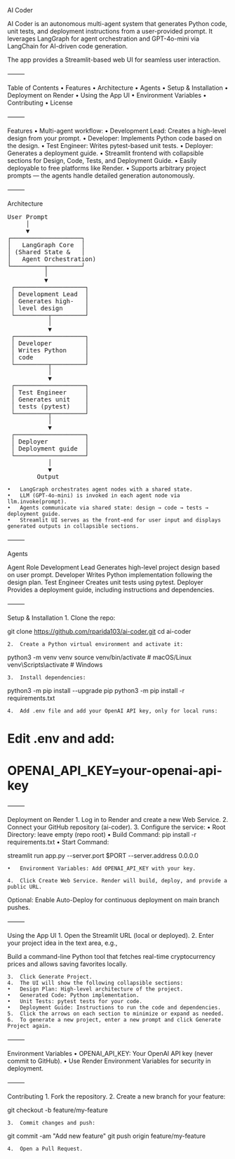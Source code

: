 AI Coder

AI Coder is an autonomous multi-agent system that generates Python code, unit tests, and deployment instructions from a user-provided prompt. It leverages LangGraph for agent orchestration and GPT-4o-mini via LangChain for AI-driven code generation.

The app provides a Streamlit-based web UI for seamless user interaction.

⸻

Table of Contents
	•	Features
	•	Architecture
	•	Agents
	•	Setup & Installation
	•	Deployment on Render
	•	Using the App UI
	•	Environment Variables
	•	Contributing
	•	License

⸻

Features
	•	Multi-agent workflow:
	•	Development Lead: Creates a high-level design from your prompt.
	•	Developer: Implements Python code based on the design.
	•	Test Engineer: Writes pytest-based unit tests.
	•	Deployer: Generates a deployment guide.
	•	Streamlit frontend with collapsible sections for Design, Code, Tests, and Deployment Guide.
	•	Easily deployable to free platforms like Render.
	•	Supports arbitrary project prompts — the agents handle detailed generation autonomously.

⸻

Architecture

<pre>
User Prompt
     │
     ▼
┌───────────────────┐
│   LangGraph Core  │
│ (Shared State &   │
│   Agent Orchestration)
└─────────┬─────────┘
          │
          ▼
 ┌───────────────────┐
 │ Development Lead  │
 │ Generates high-   │
 │ level design      │
 └─────────┬─────────┘
           │
           ▼
 ┌───────────────────┐
 │ Developer         │
 │ Writes Python     │
 │ code              │
 └─────────┬─────────┘
           │
           ▼
 ┌───────────────────┐
 │ Test Engineer     │
 │ Generates unit    │
 │ tests (pytest)    │
 └─────────┬─────────┘
           │
           ▼
 ┌───────────────────┐
 │ Deployer          │
 │ Deployment guide  │
 └───────────────────┘
           │
           ▼
        Output
</pre>

	•	LangGraph orchestrates agent nodes with a shared state.
	•	LLM (GPT-4o-mini) is invoked in each agent node via llm.invoke(prompt).
	•	Agents communicate via shared state: design → code → tests → deployment guide.
	•	Streamlit UI serves as the front-end for user input and displays generated outputs in collapsible sections.

⸻

Agents

Agent	Role
Development Lead	Generates high-level project design based on user prompt.
Developer	Writes Python implementation following the design plan.
Test Engineer	Creates unit tests using pytest.
Deployer	Provides a deployment guide, including instructions and dependencies.


⸻

Setup & Installation
	1.	Clone the repo:

git clone https://github.com/rparida103/ai-coder.git
cd ai-coder

	2.	Create a Python virtual environment and activate it:

python3 -m venv venv
source venv/bin/activate   # macOS/Linux
venv\Scripts\activate      # Windows

	3.	Install dependencies:

python3 -m pip install --upgrade pip
python3 -m pip install -r requirements.txt

	4.	Add .env file and add your OpenAI API key, only for local runs:

# Edit .env and add:
# OPENAI_API_KEY=your-openai-api-key


⸻

Deployment on Render
	1.	Log in to Render and create a new Web Service.
	2.	Connect your GitHub repository (ai-coder).
	3.	Configure the service:
	•	Root Directory: leave empty (repo root)
	•	Build Command: pip install -r requirements.txt
	•	Start Command:

streamlit run app.py --server.port $PORT --server.address 0.0.0.0


	•	Environment Variables: Add OPENAI_API_KEY with your key.

	4.	Click Create Web Service. Render will build, deploy, and provide a public URL.

Optional: Enable Auto-Deploy for continuous deployment on main branch pushes.

⸻

Using the App UI
	1.	Open the Streamlit URL (local or deployed).
	2.	Enter your project idea in the text area, e.g.,

Build a command-line Python tool that fetches real-time cryptocurrency prices and allows saving favorites locally.

	3.	Click Generate Project.
	4.	The UI will show the following collapsible sections:
	•	Design Plan: High-level architecture of the project.
	•	Generated Code: Python implementation.
	•	Unit Tests: pytest tests for your code.
	•	Deployment Guide: Instructions to run the code and dependencies.
	5.	Click the arrows on each section to minimize or expand as needed.
	6.	To generate a new project, enter a new prompt and click Generate Project again.

⸻

Environment Variables
	•	OPENAI_API_KEY: Your OpenAI API key (never commit to GitHub).
	•	Use Render Environment Variables for security in deployment.

⸻

Contributing
	1.	Fork the repository.
	2.	Create a new branch for your feature:

git checkout -b feature/my-feature

	3.	Commit changes and push:

git commit -am "Add new feature"
git push origin feature/my-feature

	4.	Open a Pull Request.

